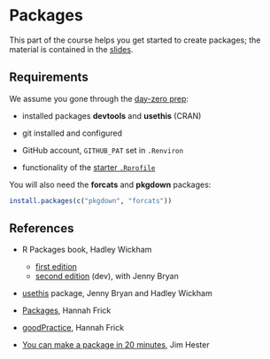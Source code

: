 # Packages

This part of the course helps you get started to create packages; the material is contained in the [slides](package-development.html).

## Requirements

We assume you gone through the [day-zero prep](../00-preparation/README.md):

- installed packages **devtools** and **usethis** (CRAN)

- git installed and configured

- GitHub account, `GITHUB_PAT` set in `.Renviron`
  
- functionality of the [starter `.Rprofile`](https://gist.github.com/ijlyttle/dee4a89c8528cd4a0a319bb7b8cdd51a)
  
You will also need the **forcats** and  **pkgdown** packages:

```r
install.packages(c("pkgdown", "forcats"))
```

## References

- R Packages book, Hadley Wickham
  - [first edition](http://r-pkgs.had.co.nz/)
  - [second edition](https://r-pkgs.org/) (dev), with Jenny Bryan
  
- [usethis](https://usethis.r-lib.org/) package, Jenny Bryan and Hadley Wickham

- [Packages](https://github.com/hfrick/presentations/blob/master/2019-03-12_package_building/2019-03-12_package_building.pdf), Hannah Frick
  
- [goodPractice](https://github.com/hfrick/presentations/blob/master/2018-06-27_goodpractice/2018-06-27_goodpractice.pdf), Hannah Frick

- [You can make a package in 20 minutes](https://www.rstudio.com/resources/videos/you-can-make-a-package-in-20-minutes/), Jim Hester

